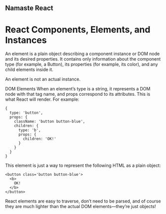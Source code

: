 ## Namaste React

# React Components, Elements, and Instances

An element is a plain object describing a component instance or DOM node and its desired properties. It contains only information about the component type (for example, a Button), its properties (for example, its color), and any child elements inside it.

An element is not an actual instance.

DOM Elements
When an element’s type is a string, it represents a DOM node with that tag name, and props correspond to its attributes. This is what React will render. For example:

```
{
  type: 'button',
  props: {
    className: 'button button-blue',
    children: {
      type: 'b',
      props: {
        children: 'OK!'
      }
    }
  }
}

```

This element is just a way to represent the following HTML as a plain object:

```
<button class='button button-blue'>
  <b>
    OK!
  </b>
</button>

```

React elements are easy to traverse, don’t need to be parsed, and of course they are much lighter than the actual DOM elements—they’re just objects!


